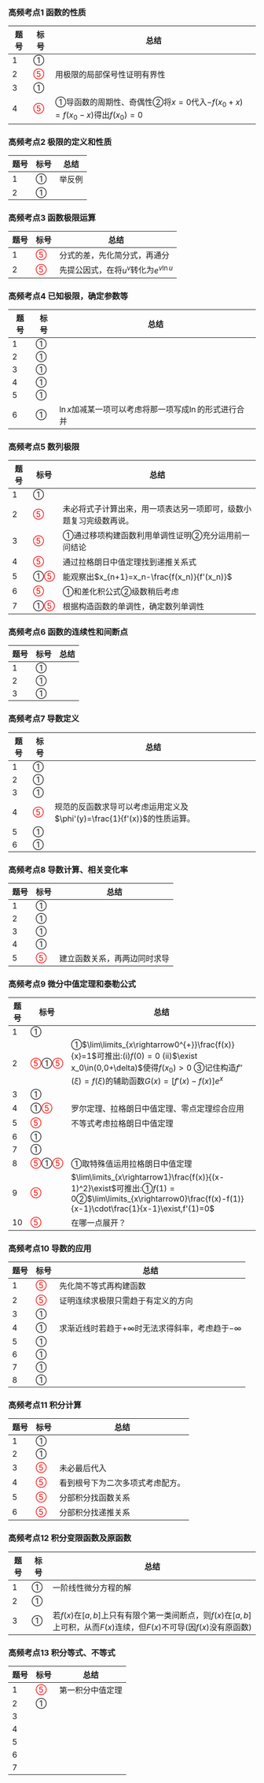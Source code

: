 ### 高频考点1 函数的性质

| 题号 | 标号                     | 总结                                                         |
| ---- | ------------------------ | ------------------------------------------------------------ |
| 1    | ①                        |                                                              |
| 2    | <font color=red>⑤</font> | 用极限的局部保号性证明有界性                                 |
| 3    | ①                        |                                                              |
| 4    | <font color=red>⑤</font> | ①导函数的周期性、奇偶性②将$x=0$代入$-f(x_0+x)=f(x_0-x)$得出$f(x_0)=0$ |

### 高频考点2 极限的定义和性质

| 题号 | 标号 | 总结   |
| ---- | ---- | ------ |
| 1    | ①    | 举反例 |
| 2    | ①    |        |

### 高频考点3 函数极限运算

| 题号 | 标号                     | 总结                                    |
| ---- | ------------------------ | --------------------------------------- |
| 1    | <font color=red>⑤</font> | 分式的差，先化简分式，再通分            |
| 2    | <font color=red>⑤</font> | 先提公因式，在将$u^v$转化为$e^{v\ln u}$ |

### 高频考点4 已知极限，确定参数等

| 题号 | 标号 | 总结                                                     |
| ---- | ---- | -------------------------------------------------------- |
| 1    | ①    |                                                          |
| 2    | ①    |                                                          |
| 3    | ①    |                                                          |
| 4    | ①    |                                                          |
| 5    | ①    |                                                          |
| 6    | ①    | $\ln x$加减某一项可以考虑将那一项写成$\ln$的形式进行合并 |

### 高频考点5 数列极限

| 题号 | 标号                      | 总结                                                         |
| ---- | ------------------------- | ------------------------------------------------------------ |
| 1    | ①                         |                                                              |
| 2    | <font color=red>⑤</font>  | 未必将式子计算出来，用一项表达另一项即可，级数小题复习完级数再说。 |
| 3    | <font color=red>⑤</font>  | ①通过移项构建函数利用单调性证明②充分运用前一问结论           |
| 4    | <font color=red>⑤</font>  | 通过拉格朗日中值定理找到递推关系式                           |
| 5    | ①<font color=red>⑤</font> | 能观察出$x_{n+1}=x_n-\frac{f(x_n)}{f'(x_n)}$                 |
| 6    | <font color=red>⑤</font>  | ①和差化积公式②级数稍后考虑                                   |
| 7    | ①<font color=red>⑤</font> | 根据构造函数的单调性，确定数列单调性                         |

### 高频考点6 函数的连续性和间断点

| 题号 | 标号 | 总结 |
| ---- | ---- | ---- |
| 1    | ①    |      |
| 2    | ①    |      |
| 3    | ①    |      |

### 高频考点7  导数定义

| 题号 | 标号                     | 总结                                                         |
| ---- | ------------------------ | ------------------------------------------------------------ |
| 1    | ①                        |                                                              |
| 2    | ①                        |                                                              |
| 3    | ①                        |                                                              |
| 4    | <font color=red>⑤</font> | 规范的反函数求导可以考虑运用定义及$\phi'(y)=\frac{1}{f'(x)}$的性质运算。 |
| 5    | ①                        |                                                              |
| 6    | ①                        |                                                              |

### 高频考点8 导数计算、相关变化率

| 题号 | 标号                     | 总结                         |
| ---- | ------------------------ | ---------------------------- |
| 1    | ①                        |                              |
| 2    | ①                        |                              |
| 3    | ①                        |                              |
| 4    | ①                        |                              |
| 5    | <font color=red>⑤</font> | 建立函数关系，再两边同时求导 |

### 高频考点9 微分中值定理和泰勒公式

| 题号 | 标号                                              | 总结                                                         |
| ---- | ------------------------------------------------- | ------------------------------------------------------------ |
| 1    | ①                                                 |                                                              |
| 2    | <font color=red>⑤</font>①<font color=red>⑤</font> | ①$\lim\limits_{x\rightarrow0^{+}}\frac{f(x)}{x}=1$可推出:(i)$f(0)=0$     (ii)$\exist x_0\in(0,0+\delta)$使得$f(x_0)>0$           ③记住构造$f''(\xi)=f(\xi)$的辅助函数$G(x)=[f'(x)-f(x)]e^{x}$ |
| 3    | ①                                                 |                                                              |
| 4    | ①<font color=red>⑤</font>                         | 罗尔定理、拉格朗日中值定理、零点定理综合应用                 |
| 5    | <font color=red>⑤</font>                          | 不等式考虑拉格朗日中值定理                                   |
| 6    | ①                                                 |                                                              |
| 7    | ①                                                 |                                                              |
| 8    | <font color=red>⑤</font>①<font color=red>⑤</font> | ①取特殊值运用拉格朗日中值定理                                |
| 9    | <font color=red>⑤</font>                          | $\lim\limits_{x\rightarrow1}\frac{f(x)}{(x-1)^2}\exist$可推出:①$f(1)=0$②$\lim\limits_{x\rightarrow0}\frac{f(x)-f(1)}{x-1}\cdot\frac{1}{x-1}\exist,f'(1)=0$ |
| 10   | <font color=red>⑤</font>                          | 在哪一点展开？                                               |

### 高频考点10 导数的应用

| 题号 | 标号                     | 总结                                                       |
| ---- | ------------------------ | ---------------------------------------------------------- |
| 1    | <font color=red>⑤</font> | 先化简不等式再构建函数                                     |
| 2    | <font color=red>⑤</font> | 证明连续求极限只需趋于有定义的方向                         |
| 3    | ①                        |                                                            |
| 4    | ①                        | 求渐近线时若趋于$+\infty$时无法求得斜率，考虑趋于$-\infty$ |
| 5    | ①                        |                                                            |
| 6    | ①                        |                                                            |
| 7    | ①                        |                                                            |
| 8    | ①                        |                                                            |

### 高频考点11 积分计算

| 题号 | 标号                     | 总结                             |
| ---- | ------------------------ | -------------------------------- |
| 1    | ①                        |                                  |
| 2    | ①                        |                                  |
| 3    | <font color=red>⑤</font> | 未必最后代入                     |
| 4    | <font color=red>⑤</font> | 看到根号下为二次多项式考虑配方。 |
| 5    | <font color=red>⑤</font> | 分部积分找函数关系               |
| 6    | <font color=red>⑤</font> | 分部积分找递推关系               |

### 高频考点12 积分变限函数及原函数

| 题号 | 标号 | 总结                                                         |
| ---- | ---- | ------------------------------------------------------------ |
| 1    | ①    | 一阶线性微分方程的解                                         |
| 2    | ①    |                                                              |
| 3    | ①    | 若$f(x)$在$[a,b]$上只有有限个第一类间断点，则$f(x)$在$[a,b]$上可积，从而$F(x)$连续，但$F(x)$不可导(因$f(x)$没有原函数) |

### 高频考点13 积分等式、不等式

| 题号 | 标号                     | 总结             |
| ---- | ------------------------ | ---------------- |
| 1    | <font color=red>⑤</font> | 第一积分中值定理 |
| 2    | ①                        |                  |
| 3    |                          |                  |
| 4    |                          |                  |
| 5    |                          |                  |
| 6    |                          |                  |
| 7    |                          |                  |


